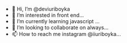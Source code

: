 - 👋 Hi, I’m @deviuriboyka
- 👀 I’m interested in front end...
- 🌱 I’m currently learning javascript ...
- 💞️ I’m looking to collaborate on always...
- 📫 How to reach me instagram @iiuriboyka...

<!---
deviuriboyka/deviuriboyka is a ✨ special ✨ repository because its `README.md` (this file) appears on your GitHub profile.
You can click the Preview link to take a look at your changes.
--->
